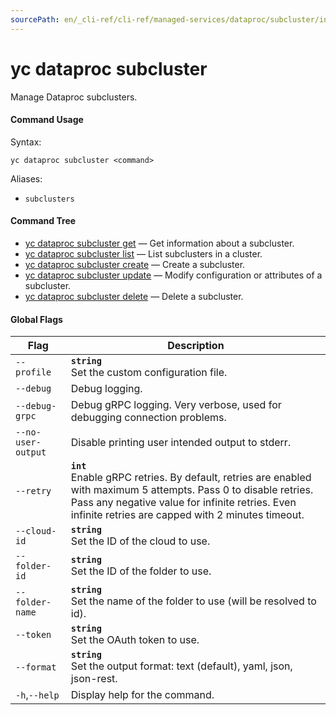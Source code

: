```yaml
---
sourcePath: en/_cli-ref/cli-ref/managed-services/dataproc/subcluster/index.md
---
```

# yc dataproc subcluster

Manage Dataproc subclusters.

#### Command Usage

Syntax: 

`yc dataproc subcluster <command>`

Aliases: 

- `subclusters`

#### Command Tree

- [yc dataproc subcluster get](get.md) — Get information about a subcluster.
- [yc dataproc subcluster list](list.md) — List subclusters in a cluster.
- [yc dataproc subcluster create](create.md) — Create a subcluster.
- [yc dataproc subcluster update](update.md) — Modify configuration or attributes of a subcluster.
- [yc dataproc subcluster delete](delete.md) — Delete a subcluster.

#### Global Flags

| Flag | Description |
|----|----|
|`--profile`|<b>`string`</b><br/>Set the custom configuration file.|
|`--debug`|Debug logging.|
|`--debug-grpc`|Debug gRPC logging. Very verbose, used for debugging connection problems.|
|`--no-user-output`|Disable printing user intended output to stderr.|
|`--retry`|<b>`int`</b><br/>Enable gRPC retries. By default, retries are enabled with maximum 5 attempts. Pass 0 to disable retries. Pass any negative value for infinite retries. Even infinite retries are capped with 2 minutes timeout.|
|`--cloud-id`|<b>`string`</b><br/>Set the ID of the cloud to use.|
|`--folder-id`|<b>`string`</b><br/>Set the ID of the folder to use.|
|`--folder-name`|<b>`string`</b><br/>Set the name of the folder to use (will be resolved to id).|
|`--token`|<b>`string`</b><br/>Set the OAuth token to use.|
|`--format`|<b>`string`</b><br/>Set the output format: text (default), yaml, json, json-rest.|
|`-h`,`--help`|Display help for the command.|
